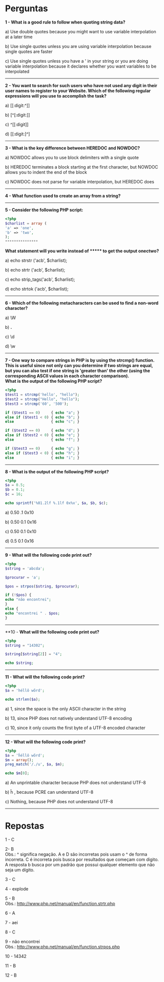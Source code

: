 # Perguntas

**1 - What is a good rule to follow when quoting string data?**

a) Use double quotes because you might want to use variable interpolation at a later time

b) Use single quotes unless you are using variable interpolation because single quotes are faster

c) Use single quotes unless you have a ' in your string or you are doing variable
 interpolation because it declares whether you want variables to be interpolated

---

**2 - You want to search for such users who have not used any digit in their user names to register to your Website. Which of the following regular expressions will you use to accomplish the task?**

a) [[:digit:^]]

b) [^[:digit:]]

c) ^[[:digit]]

d) [[:digit:]^]

---

**3 - What is the key difference between HEREDOC and NOWDOC?**

a) NOWDOC allows you to use block delimiters with a single quote

b) HEREDOC terminates a block starting at the first character, but NOWDOC allows you to indent the end of the block

c) NOWDOC does not parse for variable interpolation, but HEREDOC does

---


**4 - What function used to create an array from a string?**


---

**5 - Consider the following PHP script:**
````php
<?php
$charlist = array (
'a' => 'one',
'b' => 'two',
);
***************
````

**What statement will you write instead of \*\*\*\*\* to get the output onectwo?**

a) echo strstr ('acb', $charlist);

b) echo strtr ('acb', $charlist);

c) echo strip_tags('acb', $charlist);

d) echo strtok ('acb', $charlist);

----

**6 - Which of the following metacharacters can be used to find a non-word character?**

a) \W

b) **.**

c) \d

d) \w

----

**7 - One way to compare strings in PHP is by using the strcmp() function. This is useful since not only can you determine if two strings are equal, but you can also test if one string is 'greater than' the other (using the corresponding ASCII values in each character comparison).  
What is the output of the following PHP script?**
````php
<?php
$test1 = strcmp('hello', "hello");
$test2 = strcmp("Hello", "hello");
$test3 = strcmp('60', '500');

if ($test1 == 0)     { echo "a"; }
else if ($test1 < 0) { echo "b"; }
else                 { echo "c"; }

if ($test2 == 0)     { echo "d"; }
else if ($test2 < 0) { echo "e"; }
else                 { echo "f"; }

if ($test3 == 0)     { echo "g"; }
else if ($test3 < 0) { echo "h"; }
else                 { echo "i"; }

````

----

**8 - What is the output of the following PHP script?**
````php
<?php
$a = 0.5;
$b = 0.1;
$c = 16;

echo sprintf('%01.2lf %.1lf 0x%x', $a, $b, $c);

````

a) 0.50 .1 0x10

b) 0.50 0.1 0x16

c) 0.50 0.1 0x10

d) 0.5 0.1 0x16


-----  

**9 - What will the following code print out?**
````php
<?php
$string = 'abcda';

$procurar = 'a';

$pos = strpos($string, $procurar);

if (!$pos) {
echo "não encontrei";
}
else {
echo "encontrei " . $pos;
}
````

-----

**10 - **What will the following code print out?**
````php
<?php
$string = "14302";

$string[$string[2]] = "4";

echo $string;
````

----

**11 - What will the following code print?**
````php
<?php
$a = 'héllô wõrd';

echo strlen($a);
````

a) 1, since the space is the only ASCII character in the string

b) 13, since PHP does not natively understand UTF-8 encoding

c) 10, since it only counts the first byte of a UTF-8 encoded character

-----

**12 - What will the following code print?**
````php
<?php
$a = 'ĥéllô wõrd';
$m = array();
preg_match('/./u', $a, $m);

echo $m[0];
````

a) An unprintable character because PHP does not understand UTF-8

b) ĥ , because PCRE can understand UTF-8

c) Nothing, because PHP does not understand UTF-8

-----


# Repostas

 1 - C

 2- B  
Obs.: ^ significa negação. A e D são incorretas pois usam o ^ de forma incorreta. C é incorreta pois busca por resultados que começam com digito. A resposta b busca por um padrão que possui qualquer elemento que não seja um dígito.

3 - C

4 - explode

5 - B  
Obs.: http://www.php.net/manual/en/function.strtr.php

6 - A

7 - aei

8 - C

9 - não encontrei  
Obs.: http://www.php.net/manual/en/function.strpos.php

10 - 14342

11 - B

12 - B

